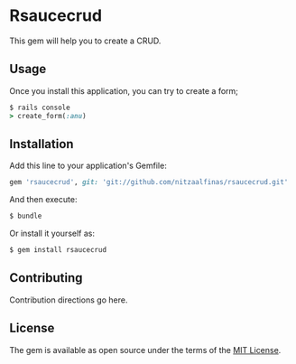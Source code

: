 # Rsaucecrud
This gem will help you to create a CRUD.

## Usage
Once you install this application, you can try to create a form;
```ruby
$ rails console
> create_form(:anu)
```

## Installation
Add this line to your application's Gemfile:

```ruby
gem 'rsaucecrud', git: 'git://github.com/nitzaalfinas/rsaucecrud.git'
```

And then execute:
```bash
$ bundle
```

Or install it yourself as:
```bash
$ gem install rsaucecrud
```

## Contributing
Contribution directions go here.

## License
The gem is available as open source under the terms of the [MIT License](http://opensource.org/licenses/MIT).
